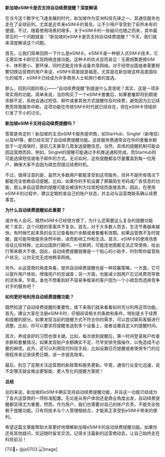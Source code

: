 **新加坡eSIM卡是否支持自动续费提醒？深度解读**

在当今这个数字化飞速发展的时代，新加坡作为亚洲科技先锋之一，其通信服务也走在了全球前列。尤其是近年来eSIM卡的普及，让不少用户享受到了前所未有的便捷。不过，随着使用场景的增多，关于eSIM卡的一些疑问也随之而来，其中最常见的一个问题就是：“新加坡的eSIM卡是否支持自动续费提醒？”今天，我们就来深度解读这个问题。

首先，让我们简单回顾一下什么是eSIM卡。eSIM卡是一种嵌入式SIM卡技术，它无需实体卡即可实现网络连接功能。这种卡的优点显而易见：无需频繁更换SIM卡、体积更小、更环保，同时还能支持多设备共享网络。对于经常出国或者需要频繁切换运营商的用户来说，eSIM卡简直就是福音。尤其是在新加坡这样高度国际化的城市，eSIM卡已经成为许多商务人士和旅行者的首选。

那么，回到问题的核心——“自动续费提醒”到底是什么意思呢？其实，这是一项非常实用的功能。简单来说，当你购买了一个eSIM卡套餐后，如果套餐即将到期或余额不足，系统会通过短信、邮件或者其他方式提醒你及时续费，避免因为忘记续费而导致服务中断。这项功能在传统SIM卡时代就已经存在，但在eSIM卡领域却引发了不小的讨论。

**新加坡eSIM卡支持自动续费提醒吗？**

答案是肯定的！新加坡的主流eSIM卡服务提供商，如StarHub、Singtel（新电信）以及M1等，都已经实现了自动续费提醒功能。这些服务商通常会在你的套餐余额低于一定阈值时，提前几天甚至几周发送提醒信息。当然，具体的提醒机制可能会因运营商而异。例如，Singtel的提醒可能通过手机推送通知完成，而StarHub则可能选择短信或电子邮件的方式。无论如何，这些提醒都会尽量覆盖到每一位用户，确保大家不会因为疏忽而错过续费时机。

不过，值得注意的是，虽然大多数用户都能享受到这项服务，但并不是所有情况下都能完全依赖自动提醒。比如，如果你的手机设置了屏蔽陌生号码或广告信息的功能，那么来自运营商的提醒可能会被误判为垃圾短信而直接丢弃。因此，在使用eSIM卡的过程中，建议定期检查自己的账户状态，并主动与运营商联系确认续费事宜。

**为什么自动续费提醒如此重要？**

或许有人会问，既然eSIM卡已经很方便了，为什么还需要这么复杂的提醒功能呢？其实，这个问题的答案并不复杂。首先，对于大多数人而言，生活节奏越来越快，有时候忙起来真的会忘记查看账户余额或者套餐有效期。如果运营商不及时提醒，就可能导致服务突然中断，进而影响工作和生活。其次，eSIM卡的使用场景往往比较特殊，比如出国旅行期间，一旦断网，可能连地图都无法正常使用，给出行带来极大不便。因此，自动续费提醒就像是一个贴心的小助手，时刻帮你留意账户状况，让你无忧无虑地畅享网络。

另外，从运营商的角度来看，提供自动续费提醒也是一种双赢策略。一方面，它可以提升用户体验，增强用户的忠诚度；另一方面，也能减少因用户忘记续费而导致的流失率。毕竟，谁也不想看到好不容易争取来的客户因为一个小疏忽而选择竞争对手的服务吧？

**如何更好地利用自动续费提醒功能？**

既然知道了自动续费提醒的重要性，接下来我们就来看看如何充分利用这项功能。首先，建议大家在注册eSIM卡时，仔细阅读相关的条款和条件，特别是关于续费和提醒的部分。如果发现当前的提醒方式不符合你的需求，可以尝试联系客服进行调整。比如，你可以要求将提醒发送到多个设备上，或者设置自定义的提醒时间。

其次，养成良好的习惯也很关键。比如，每次收到提醒后，第一时间登录账户检查余额和套餐情况。如果发现账户余额确实不足，尽早安排充值操作，以免造成不必要的麻烦。此外，还可以利用现代科技手段，比如设置日历提醒或者使用专门的应用程序来记录续费日期，进一步提高效率。

最后，别忘了定期关注运营商的新政策和服务更新。毕竟，通信行业变化迅速，说不定哪天就会推出更智能、更人性化的提醒方案呢！

**总结**

总的来说，新加坡的eSIM卡确实支持自动续费提醒功能，并且这一功能已经成为了各大运营商的一项标准配置。无论是从用户体验还是商业角度出发，自动续费提醒都显得尤为重要。然而，作为用户，我们也需要对自己的账户负责，不能完全依赖于提醒功能。只有将技术与个人管理相结合，才能真正享受到eSIM卡带来的便利。

希望这篇文章能帮助大家更好地理解新加坡eSIM卡的自动续费提醒功能。如果你还有其他疑问，欢迎随时留言交流。记得关注最新的运营商动态，让自己始终走在科技前沿！

[TG💪+ @jx0703 ![Image](https://github.com/user-attachments/assets/dbca1d08-cadb-493c-b0ec-ad6f7a83f270)]